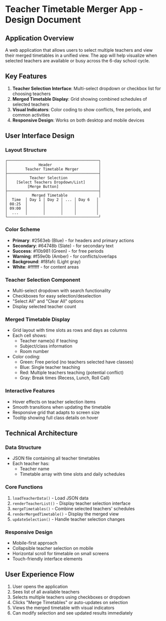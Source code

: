 # Teacher Timetable Merger App - Design Document

## Application Overview
A web application that allows users to select multiple teachers and view their merged timetables in a unified view. The app will help visualize when selected teachers are available or busy across the 6-day school cycle.

## Key Features
1. **Teacher Selection Interface**: Multi-select dropdown or checkbox list for choosing teachers
2. **Merged Timetable Display**: Grid showing combined schedules of selected teachers
3. **Visual Indicators**: Color coding to show conflicts, free periods, and common activities
4. **Responsive Design**: Works on both desktop and mobile devices

## User Interface Design

### Layout Structure
```
┌─────────────────────────────────────────┐
│              Header                     │
│        Teacher Timetable Merger         │
├─────────────────────────────────────────┤
│          Teacher Selection              │
│    [Select Teachers Dropdown/List]      │
│         [Merge Button]                  │
├─────────────────────────────────────────┤
│           Merged Timetable              │
│  Time  │ Day 1 │ Day 2 │ ... │ Day 6   │
│ 08:25  │       │       │     │         │
│ 09:00  │       │       │     │         │
│  ...   │       │       │     │         │
└─────────────────────────────────────────┘
```

### Color Scheme
- **Primary**: #2563eb (Blue) - for headers and primary actions
- **Secondary**: #64748b (Slate) - for secondary text
- **Success**: #10b981 (Green) - for free periods
- **Warning**: #f59e0b (Amber) - for conflicts/overlaps
- **Background**: #f8fafc (Light gray)
- **White**: #ffffff - for content areas

### Teacher Selection Component
- Multi-select dropdown with search functionality
- Checkboxes for easy selection/deselection
- "Select All" and "Clear All" options
- Display selected teacher count

### Merged Timetable Display
- Grid layout with time slots as rows and days as columns
- Each cell shows:
  - Teacher name(s) if teaching
  - Subject/class information
  - Room number
- Color coding:
  - Green: Free period (no teachers selected have classes)
  - Blue: Single teacher teaching
  - Red: Multiple teachers teaching (potential conflict)
  - Gray: Break times (Recess, Lunch, Roll Call)

### Interactive Features
- Hover effects on teacher selection items
- Smooth transitions when updating the timetable
- Responsive grid that adapts to screen size
- Tooltip showing full class details on hover

## Technical Architecture

### Data Structure
- JSON file containing all teacher timetables
- Each teacher has:
  - Teacher name
  - Timetable array with time slots and daily schedules

### Core Functions
1. `loadTeacherData()` - Load JSON data
2. `renderTeacherList()` - Display teacher selection interface
3. `mergeTimetables()` - Combine selected teachers' schedules
4. `renderMergedTimetable()` - Display the merged view
5. `updateSelection()` - Handle teacher selection changes

### Responsive Design
- Mobile-first approach
- Collapsible teacher selection on mobile
- Horizontal scroll for timetable on small screens
- Touch-friendly interface elements

## User Experience Flow
1. User opens the application
2. Sees list of all available teachers
3. Selects multiple teachers using checkboxes or dropdown
4. Clicks "Merge Timetables" or auto-updates on selection
5. Views the merged timetable with visual indicators
6. Can modify selection and see updated results immediately

